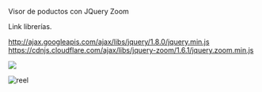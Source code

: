 Visor de poductos con JQuery Zoom

Link librerías.

http://ajax.googleapis.com/ajax/libs/jquery/1.8.0/jquery.min.js <br>
https://cdnjs.cloudflare.com/ajax/libs/jquery-zoom/1.6.1/jquery.zoom.min.js

<img src="https://github.com/Codigosbit/visordeproductos/assets/127638297/9846c2d7-df72-4c57-b690-5d7feaf1b688">

![reel](https://github.com/Codigosbit/visordeproductos/assets/127638297/9846c2d7-df72-4c57-b690-5d7feaf1b688)
